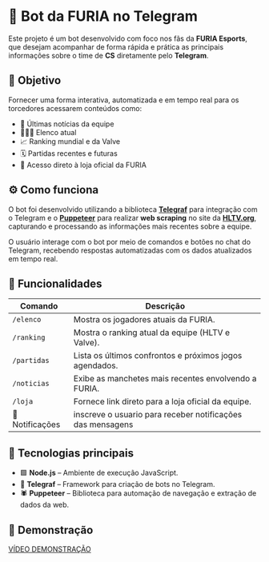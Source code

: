 # 🐾 Bot da FURIA no Telegram

Este projeto é um bot desenvolvido com foco nos fãs da **FURIA Esports**, que desejam acompanhar de forma rápida e prática as principais informações sobre o time de **CS** diretamente pelo **Telegram**.

## 🎯 Objetivo

Fornecer uma forma interativa, automatizada e em tempo real para os torcedores acessarem conteúdos como:

- 📰 Últimas notícias da equipe  
- 🧑‍🤝‍🧑 Elenco atual  
- 📈 Ranking mundial e da Valve  
- 🗓️ Partidas recentes e futuras  
- 🛒 Acesso direto à loja oficial da FURIA  

## ⚙️ Como funciona

O bot foi desenvolvido utilizando a biblioteca **[Telegraf](https://telegraf.js.org/)** para integração com o Telegram e o **[Puppeteer](https://pptr.dev/)** para realizar **web scraping** no site da **[HLTV.org](https://www.hltv.org/)**, capturando e processando as informações mais recentes sobre a equipe.

O usuário interage com o bot por meio de comandos e botões no chat do Telegram, recebendo respostas automatizadas com os dados atualizados em tempo real.

## 📌 Funcionalidades

| Comando         | Descrição                                                                      |
|-----------------|----------------------------------------------------------------------------------|
| `/elenco`       | Mostra os jogadores atuais da FURIA.                                            |
| `/ranking`      | Mostra o ranking atual da equipe (HLTV e Valve).                                |
| `/partidas`     | Lista os últimos confrontos e próximos jogos agendados.                         |
| `/noticias`     | Exibe as manchetes mais recentes envolvendo a FURIA.                            |
| `/loja`         | Fornece link direto para a loja oficial da equipe.                              |
| 🔔 Notificações | inscreve o usuario para receber notificações das mensagens |

## 🧠 Tecnologias principais

- 🟩 **Node.js** – Ambiente de execução JavaScript.  
- 🤖 **Telegraf** – Framework para criação de bots no Telegram.  
- 🕷️ **Puppeteer** – Biblioteca para automação de navegação e extração de dados da web.  

## 🎥 Demonstração

[VÍDEO DEMONSTRAÇÃO](https://drive.google.com/file/d/13S-oWuSBgOOkH_FNTa8G1yNSJab7R3VT/view?usp=drive_link)
